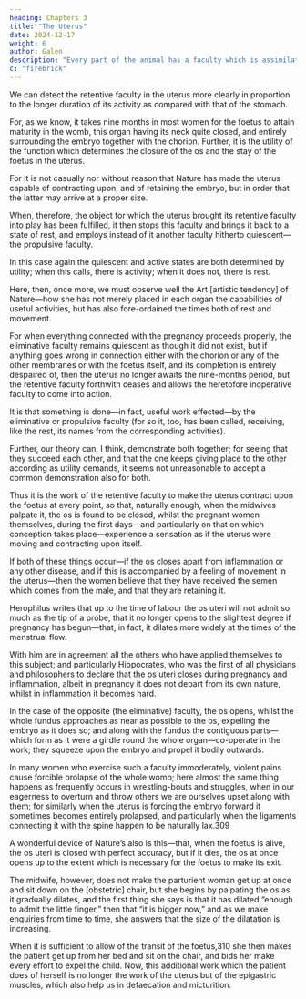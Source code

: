 ```yaml
---
heading: Chapters 3
title: "The Uterus"
date: 2024-12-17
weight: 6
author: Galen
description: "Every part of the animal has a faculty which is assimilative and nutritive"
c: "firebrick"
---
```




We can detect the retentive faculty in the uterus more clearly in proportion to the longer duration of its activity as compared with that of the stomach.

For, as we know, it takes nine months in most women for the foetus to attain maturity in the womb, this organ having its neck quite closed, and entirely surrounding the embryo together with the chorion. Further, it is the utility of the function which determines the closure of the os and the stay of the foetus in the uterus. 

For it is not casually nor without reason that Nature has made the uterus capable of contracting upon, and of retaining the embryo, but in order that the latter may arrive at a proper size. 

When, therefore, the object for which the uterus brought its retentive faculty into play has been fulfilled, it then stops this faculty and brings it back to a state of rest, and employs instead of it another faculty hitherto quiescent—the propulsive faculty. 

In this case again the quiescent and active states are both determined by utility; when this calls, there is activity; when it does not, there is rest.

Here, then, once more, we must observe well the Art [artistic tendency] of Nature—how she has not merely placed in each organ the capabilities of useful activities, but has also fore-ordained the times both of rest and movement. 

For when everything connected with the pregnancy proceeds properly, the eliminative faculty remains quiescent as though it did not exist, but if anything goes wrong in connection either with the chorion or any of the other membranes or with the foetus itself, and its completion is entirely despaired of, then the uterus no longer awaits the nine-months period, but the retentive faculty forthwith ceases and allows the heretofore inoperative faculty to come into action. 

It is that something is done—in fact, useful work effected—by the eliminative or propulsive faculty (for so it, too, has been called, receiving, like the rest, its names from the corresponding activities).

Further, our theory can, I think, demonstrate both together; for seeing that they succeed each other, and that the one keeps giving place to the other according as utility demands, it seems not unreasonable to accept a common demonstration also for both. 

Thus it is the work of the retentive faculty to make the uterus contract upon the foetus at every point, so that, naturally enough, when the midwives palpate it, the os is found to be closed, whilst the pregnant women themselves, during the first days—and particularly on that on which conception takes place—experience a sensation as if the uterus were moving and contracting upon itself. 

If both of these things occur—if the os closes apart from inflammation or any other disease, and if this is accompanied by a feeling of movement in the uterus—then the women believe that they have received the semen which comes from the male, and that they are retaining it.


Herophilus writes that up to the time of labour the os uteri will not admit so much as the tip of a probe, that it no longer opens to the slightest degree if pregnancy has begun—that, in fact, it dilates more widely at the times of the menstrual flow.

With him are in agreement all the others who have applied themselves to this subject; and particularly Hippocrates, who was the first of all physicians and philosophers to declare that the os uteri closes during pregnancy and inflammation, albeit in pregnancy it does not depart from its own nature, whilst in inflammation it becomes hard.

In the case of the opposite (the eliminative) faculty, the os opens, whilst the whole fundus approaches as near as possible to the os, expelling the embryo as it does so; and along with the fundus the contiguous parts—which form as it were a girdle round the whole organ—co-operate in the work; they squeeze upon the embryo and propel it bodily outwards. 

In many women who exercise such a faculty immoderately, violent pains cause forcible prolapse of the whole womb; here almost the same thing happens as frequently occurs in wrestling-bouts and struggles, when in our eagerness to overturn and throw others we are ourselves upset along with them; for similarly when the uterus is forcing the embryo forward it sometimes becomes entirely prolapsed, and particularly when the ligaments connecting it with the spine happen to be naturally lax.309

A wonderful device of Nature’s also is this—that, when the foetus is alive, the os uteri is closed with perfect accuracy, but if it dies, the os at once opens up to the extent which is necessary for the foetus to make its exit. 

The midwife, however, does not make the parturient woman get up at once and sit down on the [obstetric] chair, but she begins by palpating the os as it gradually dilates, and the first thing she says is that it has dilated “enough to admit the little finger,” then that “it is bigger now,” and as we make enquiries from time to time, she answers that the size of the dilatation is increasing. 

When it is sufficient to allow of the transit of the foetus,310 she then makes the patient get up from her bed and sit on the chair, and bids her make every effort to expel the child. Now, this additional work which the patient does of herself is no longer the work of the uterus but of the epigastric muscles, which also help us in defaecation and micturition.

